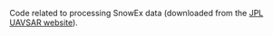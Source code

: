 Code related to processing SnowEx data (downloaded from the [JPL UAVSAR website](https://uavsar.jpl.nasa.gov/cgi-bin/data.pl)).

